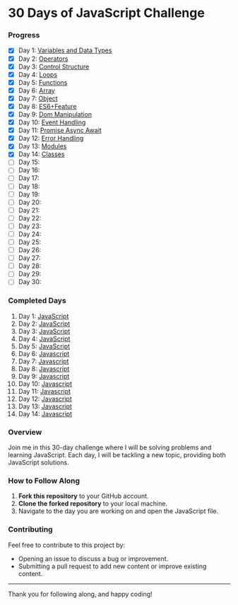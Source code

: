 # 30 Days of JavaScript Challenge

### Progress

- [x] Day 1: [Variables and Data Types](https://github.com/parvej-khan-dev/30-days-javascript-challange/blob/main/day1_data_type_variable.js)
- [x] Day 2: [Operators](https://github.com/parvej-khan-dev/30-days-javascript-challange/blob/main/day2_operators.js)
- [x] Day 3: [Control Structure](https://github.com/parvej-khan-dev/30-days-javascript-challange/blob/main/day3_control_structures.js)
- [x] Day 4: [Loops](https://github.com/parvej-khan-dev/30-days-javascript-challange/blob/main/day4_loops.js)
- [x] Day 5: [Functions](https://github.com/parvej-khan-dev/30-days-javascript-challange/blob/main/day5_functions.js)
- [x] Day 6: [Array](https://github.com/parvej-khan-dev/30-days-javascript-challange/blob/main/day6_array.js)
- [x] Day 7: [Object](https://github.com/parvej-khan-dev/30-days-javascript-challange/blob/main/day7_object.js)
- [x] Day 8: [ES6+Feature](https://github.com/parvej-khan-dev/30-days-javascript-challange/blob/main/day8_es6.js)
- [x] Day 9: [Dom Manipulation](https://github.com/parvej-khan-dev/30-days-javascript-challange/blob/main/day9_domManipulation)
- [x] Day 10: [Event Handling](https://github.com/parvej-khan-dev/30-days-javascript-challange/blob/main/day10_event_handling)
- [x] Day 11: [Promise Async Await](https://github.com/parvej-khan-dev/30-days-javascript-challange/blob/main/day11_promise.js)
- [x] Day 12: [Error Handling](https://github.com/parvej-khan-dev/30-days-javascript-challange/blob/main/day12_error_handling.js)
- [x] Day 13: [Modules](https://github.com/parvej-khan-dev/30-days-javascript-challange/tree/main/13.%20modules)
- [x] Day 14: [Classes](https://github.com/parvej-khan-dev/30-days-javascript-challange/tree/main/14.%20classes)
- [ ] Day 15:
- [ ] Day 16:
- [ ] Day 17:
- [ ] Day 18:
- [ ] Day 19:
- [ ] Day 20:
- [ ] Day 21:
- [ ] Day 22:
- [ ] Day 23:
- [ ] Day 24:
- [ ] Day 25:
- [ ] Day 26:
- [ ] Day 27:
- [ ] Day 28:
- [ ] Day 29:
- [ ] Day 30:

### Completed Days

1. Day 1: [JavaScript](https://github.com/parvej-khan-dev/30-days-javascript-challange/blob/main/day1_data_type_variable.js)
2. Day 2: [JavaScript](https://github.com/parvej-khan-dev/30-days-javascript-challange/blob/main/day2_operators.js)
3. Day 3: [JavaScript](https://github.com/parvej-khan-dev/30-days-javascript-challange/blob/main/day3_control_structures.js)
4. Day 4: [JavaScript](https://github.com/parvej-khan-dev/30-days-javascript-challange/blob/main/day4_loops.js)
5. Day 5: [JavaScript](https://github.com/parvej-khan-dev/30-days-javascript-challange/blob/main/day5_functions.js)
6. Day 6: [Javascript](https://github.com/parvej-khan-dev/30-days-javascript-challange/blob/main/day6_array.js)
7. Day 7: [Javascript](https://github.com/parvej-khan-dev/30-days-javascript-challange/blob/main/day7_object.js)
8. Day 8: [Javascript](https://github.com/parvej-khan-dev/30-days-javascript-challange/blob/main/day8_es6.js)
9. Day 9: [Javascript](https://github.com/parvej-khan-dev/30-days-javascript-challange/tree/main/day9_domManipulation)
10. Day 10: [Javascript](https://github.com/parvej-khan-dev/30-days-javascript-challange/blob/main/day10_event_handling)
11. Day 11: [Javascript](https://github.com/parvej-khan-dev/30-days-javascript-challange/blob/main/day11_promise.js)
12. Day 12: [Javascript](https://github.com/parvej-khan-dev/30-days-javascript-challange/blob/main/day12_error_handling.js)
13. Day 13: [Javascript](https://github.com/parvej-khan-dev/30-days-javascript-challange/tree/main/13.%20modules)
14. Day 14: [Javascript](https://github.com/parvej-khan-dev/30-days-javascript-challange/tree/main/14.%20classes)

### Overview

Join me in this 30-day challenge where I will be solving problems and learning JavaScript. Each day, I will be tackling a new topic, providing both JavaScript solutions.

### How to Follow Along

1. **Fork this repository** to your GitHub account.
2. **Clone the forked repository** to your local machine.
3. Navigate to the day you are working on and open the JavaScript file.

### Contributing

Feel free to contribute to this project by:

- Opening an issue to discuss a bug or improvement.
- Submitting a pull request to add new content or improve existing content.

---

Thank you for following along, and happy coding!
